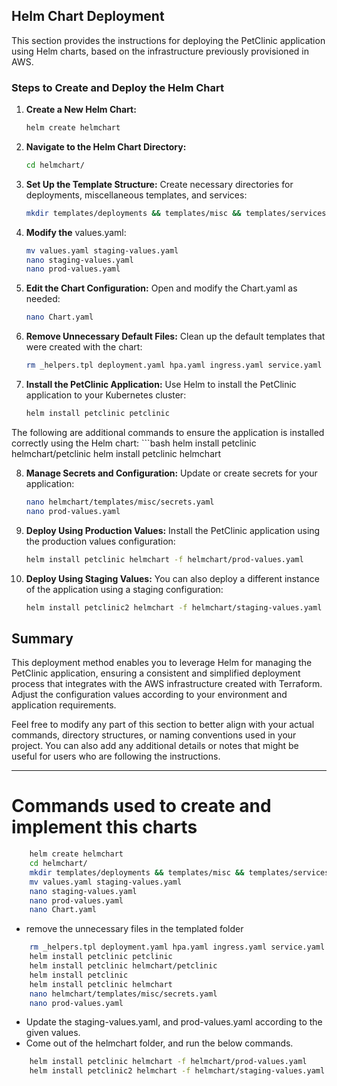 ## Helm Chart Deployment

This section provides the instructions for deploying the PetClinic application using Helm charts, based on the infrastructure previously provisioned in AWS.

### Steps to Create and Deploy the Helm Chart

1. **Create a New Helm Chart:**
   ```bash
   helm create helmchart

2. **Navigate to the Helm Chart Directory:**
    ```bash
    cd helmchart/

3. **Set Up the Template Structure:**
Create necessary directories for deployments, miscellaneous templates, and services:
    ```bash
    mkdir templates/deployments && templates/misc && templates/services

4. **Modify the** values.yaml:
    ```bash
    mv values.yaml staging-values.yaml
    nano staging-values.yaml
    nano prod-values.yaml

5. **Edit the Chart Configuration:**
Open and modify the Chart.yaml as needed:
    ```bash
    nano Chart.yaml

6. **Remove Unnecessary Default Files:**
Clean up the default templates that were created with the chart:
    ```bash
    rm _helpers.tpl deployment.yaml hpa.yaml ingress.yaml service.yaml serviceaccount.yaml

7. **Install the PetClinic Application:**
Use Helm to install the PetClinic application to your Kubernetes cluster:
    ```bash
    helm install petclinic petclinic

The following are additional commands to ensure the application is installed correctly using the Helm chart:
    ```bash
    helm install petclinic helmchart/petclinic
    helm install petclinic helmchart

8. **Manage Secrets and Configuration:**
Update or create secrets for your application:
    ```bash
    nano helmchart/templates/misc/secrets.yaml
    nano prod-values.yaml
9. **Deploy Using Production Values:**
Install the PetClinic application using the production values configuration:
    ```bash
    helm install petclinic helmchart -f helmchart/prod-values.yaml 

10. **Deploy Using Staging Values:**
You can also deploy a different instance of the application using a staging configuration:
    ```bash
    helm install petclinic2 helmchart -f helmchart/staging-values.yaml 

## Summary
This deployment method enables you to leverage Helm for managing the PetClinic application, ensuring a consistent and simplified deployment process that integrates with the AWS infrastructure created with Terraform. Adjust the configuration values according to your environment and application requirements.


Feel free to modify any part of this section to better align with your actual commands, directory structures, or naming conventions used in your project. You can also add any additional details or notes that might be useful for users who are following the instructions.

---

# Commands used to create and implement this charts
```bash
    helm create helmchart
    cd helmchart/
    mkdir templates/deployments && templates/misc && templates/services
    mv values.yaml staging-values.yaml
    nano staging-values.yaml 
    nano prod-values.yaml
    nano Chart.yaml 
```
+ remove the unnecessary files in the templated folder
```bash
    rm _helpers.tpl deployment.yaml hpa.yaml ingress.yaml service.yaml serviceaccount.yaml 
    helm install petclinic petclinic
    helm install petclinic helmchart/petclinic
    helm install petclinic 
    helm install petclinic helmchart
    nano helmchart/templates/misc/secrets.yaml
    nano prod-values.yaml
```
+ Update the staging-values.yaml, and prod-values.yaml according to the given values.
+ Come out of the helmchart folder, and run the below commands.
```bash
    helm install petclinic helmchart -f helmchart/prod-values.yaml 
    helm install petclinic2 helmchart -f helmchart/staging-values.yaml 
```